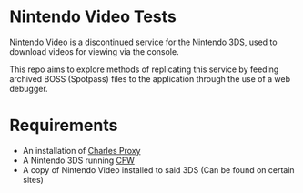# Nintendo Video Tests

Nintendo Video is a discontinued service for the Nintendo 3DS, used to download videos for viewing via the console.

This repo aims to explore methods of replicating this service by feeding archived BOSS (Spotpass) files to the application through the use of a web debugger.

# Requirements

+ An installation of [Charles Proxy](https://www.charlesproxy.com/)
+ A Nintendo 3DS running [CFW](https://3ds.hacks.guide/)
+ A copy of Nintendo Video installed to said 3DS (Can be found on certain sites)
